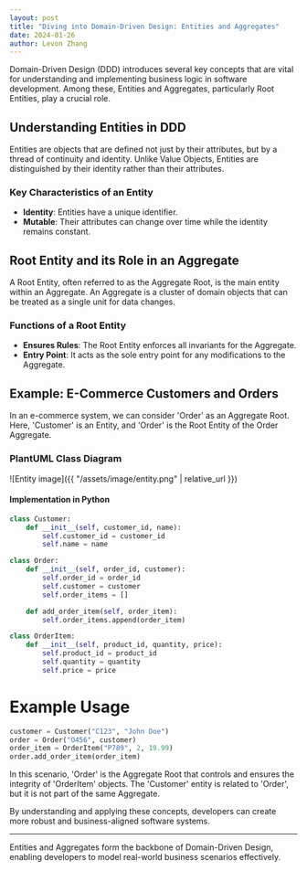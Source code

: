 ```yaml
---
layout: post
title: "Diving into Domain-Driven Design: Entities and Aggregates"
date: 2024-01-26
author: Levon Zhang
---
```


Domain-Driven Design (DDD) introduces several key concepts that are vital for understanding and implementing business logic in software development. Among these, Entities and Aggregates, particularly Root Entities, play a crucial role.

## Understanding Entities in DDD

Entities are objects that are defined not just by their attributes, but by a thread of continuity and identity. Unlike Value Objects, Entities are distinguished by their identity rather than their attributes.

### Key Characteristics of an Entity

- **Identity**: Entities have a unique identifier.
- **Mutable**: Their attributes can change over time while the identity remains constant.

## Root Entity and its Role in an Aggregate

A Root Entity, often referred to as the Aggregate Root, is the main entity within an Aggregate. An Aggregate is a cluster of domain objects that can be treated as a single unit for data changes.

### Functions of a Root Entity

- **Ensures Rules**: The Root Entity enforces all invariants for the Aggregate.
- **Entry Point**: It acts as the sole entry point for any modifications to the Aggregate.

## Example: E-Commerce Customers and Orders

In an e-commerce system, we can consider 'Order' as an Aggregate Root. Here, 'Customer' is an Entity, and 'Order' is the Root Entity of the Order Aggregate.

### PlantUML Class Diagram

![Entity image]({{ "/assets/image/entity.png" | relative_url }})

#### Implementation in Python

```python
class Customer:
    def __init__(self, customer_id, name):
        self.customer_id = customer_id
        self.name = name

class Order:
    def __init__(self, order_id, customer):
        self.order_id = order_id
        self.customer = customer
        self.order_items = []

    def add_order_item(self, order_item):
        self.order_items.append(order_item)

class OrderItem:
    def __init__(self, product_id, quantity, price):
        self.product_id = product_id
        self.quantity = quantity
        self.price = price
```

# Example Usage
```python
customer = Customer("C123", "John Doe")
order = Order("O456", customer)
order_item = OrderItem("P789", 2, 19.99)
order.add_order_item(order_item)
```

In this scenario, 'Order' is the Aggregate Root that controls and ensures the integrity of 'OrderItem' objects. The 'Customer' entity is related to 'Order', but it is not part of the same Aggregate.

By understanding and applying these concepts, developers can create more robust and business-aligned software systems.

---

Entities and Aggregates form the backbone of Domain-Driven Design, enabling developers to model real-world business scenarios effectively.
